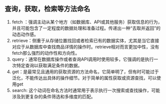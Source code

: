 ## 查询，获取，检索等方法命名
1. fetch ：强调主动从某个地方（如数据库、API或其他服务）获取信息的行为，并且可能包含了一定程度的数据处理和准备过程。传递出一种“去取并返回”的动态动作感。
2. retrieve：侧重于从存储位置找回或者检索已有的数据实体，尤其是当它直接对应于从数据库中查找商品详情的操作时。retrieve相对而言更加中性，没有fetch那么强烈的动作性和方向性。
3. query：通常在数据库操作或者查询API调用时使用较多，它强调的是执行一次特定查询以获取满足条件的数据。
4. get：是最常见且通用的获取资源的方法命名，它简单明了，但有时可能过于泛化，不能传达出具体的操作细节。对于简单的属性获取或资源查找，可以使用get
5. search: 这个动词在命名方法时通常用于表示执行一次搜索或查找操作，可能涉及到更复杂的条件筛选和多维度的匹配。